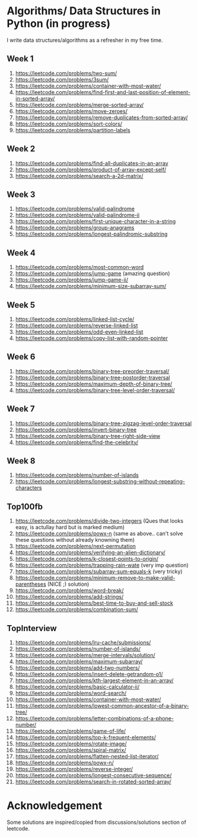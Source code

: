 # Algorithms/ Data Structures in Python (in progress)

I write data structures/algorithms as a refresher in my free time.

## Week 1
1. https://leetcode.com/problems/two-sum/
1. https://leetcode.com/problems/3sum/
1. https://leetcode.com/problems/container-with-most-water/
1. https://leetcode.com/problems/find-first-and-last-position-of-element-in-sorted-array/
1. https://leetcode.com/problems/merge-sorted-array/
1. https://leetcode.com/problems/move-zeroes/
1. https://leetcode.com/problems/remove-duplicates-from-sorted-array/
1. https://leetcode.com/problems/sort-colors/
1. https://leetcode.com/problems/partition-labels

## Week 2
1. https://leetcode.com/problems/find-all-duplicates-in-an-array
1. https://leetcode.com/problems/product-of-array-except-self/
1. https://leetcode.com/problems/search-a-2d-matrix/

## Week 3
1. https://leetcode.com/problems/valid-palindrome
1. https://leetcode.com/problems/valid-palindrome-ii
1. https://leetcode.com/problems/first-unique-character-in-a-string
1. https://leetcode.com/problems/group-anagrams
1. https://leetcode.com/problems/longest-palindromic-substring

## Week 4
1. https://leetcode.com/problems/most-common-word
1. https://leetcode.com/problems/jump-game (amazing question)
1. https://leetcode.com/problems/jump-game-ii/
1. https://leetcode.com/problems/minimum-size-subarray-sum/

## Week 5 
1. https://leetcode.com/problems/linked-list-cycle/
1. https://leetcode.com/problems/reverse-linked-list
1. https://leetcode.com/problems/odd-even-linked-list
1. https://leetcode.com/problems/copy-list-with-random-pointer

## Week 6
1. https://leetcode.com/problems/binary-tree-preorder-traversal/
1. https://leetcode.com/problems/binary-tree-postorder-traversal
1. https://leetcode.com/problems/maximum-depth-of-binary-tree/
1. https://leetcode.com/problems/binary-tree-level-order-traversal/

## Week 7
1. https://leetcode.com/problems/binary-tree-zigzag-level-order-traversal
1. https://leetcode.com/problems/invert-binary-tree
1. https://leetcode.com/problems/binary-tree-right-side-view
1. https://leetcode.com/problems/find-the-celebrity/

## Week 8
1. https://leetcode.com/problems/number-of-islands
1. https://leetcode.com/problems/longest-substring-without-repeating-characters

## Top100fb
1. https://leetcode.com/problems/divide-two-integers (Ques that looks easy, is actullay hard but is marked medium)
1. https://leetcode.com/problems/powx-n (same as above.. can't solve these questions without already knowning them)
1. https://leetcode.com/problems/next-permutation
1. https://leetcode.com/problems/verifying-an-alien-dictionary/
1. https://leetcode.com/problems/k-closest-points-to-origin/
1. https://leetcode.com/problems/trapping-rain-wate (very imp question)
1. https://leetcode.com/problems/subarray-sum-equals-k (very tricky)
1. https://leetcode.com/problems/minimum-remove-to-make-valid-parentheses (NICE ;) solution)
1. https://leetcode.com/problems/word-break/
1. https://leetcode.com/problems/add-strings/
1. https://leetcode.com/problems/best-time-to-buy-and-sell-stock
1. https://leetcode.com/problems/combination-sum/

## TopInterview
1. https://leetcode.com/problems/lru-cache/submissions/
1. https://leetcode.com/problems/number-of-islands/
1. https://leetcode.com/problems/merge-intervals/solution/
1. https://leetcode.com/problems/maximum-subarray/
1. https://leetcode.com/problems/add-two-numbers/
1. https://leetcode.com/problems/insert-delete-getrandom-o1/
1. https://leetcode.com/problems/kth-largest-element-in-an-array/
1. https://leetcode.com/problems/basic-calculator-ii/
1. https://leetcode.com/problems/word-search/
1. https://leetcode.com/problems/container-with-most-water/
1. https://leetcode.com/problems/lowest-common-ancestor-of-a-binary-tree/
1. https://leetcode.com/problems/letter-combinations-of-a-phone-number/
1. https://leetcode.com/problems/game-of-life/
1. https://leetcode.com/problems/top-k-frequent-elements/
1. https://leetcode.com/problems/rotate-image/
1. https://leetcode.com/problems/spiral-matrix/
1. https://leetcode.com/problems/flatten-nested-list-iterator/
1. https://leetcode.com/problems/powx-n/
1. https://leetcode.com/problems/reverse-integer/
1. https://leetcode.com/problems/longest-consecutive-sequence/
1. https://leetcode.com/problems/search-in-rotated-sorted-array/

# Acknowledgement
Some solutions are inspired/copied from discussions/solutions section of leetcode. 

